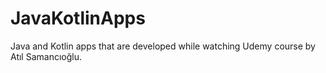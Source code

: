 # JavaKotlinApps

Java and Kotlin apps that are developed while watching Udemy course by Atıl Samancıoğlu.
